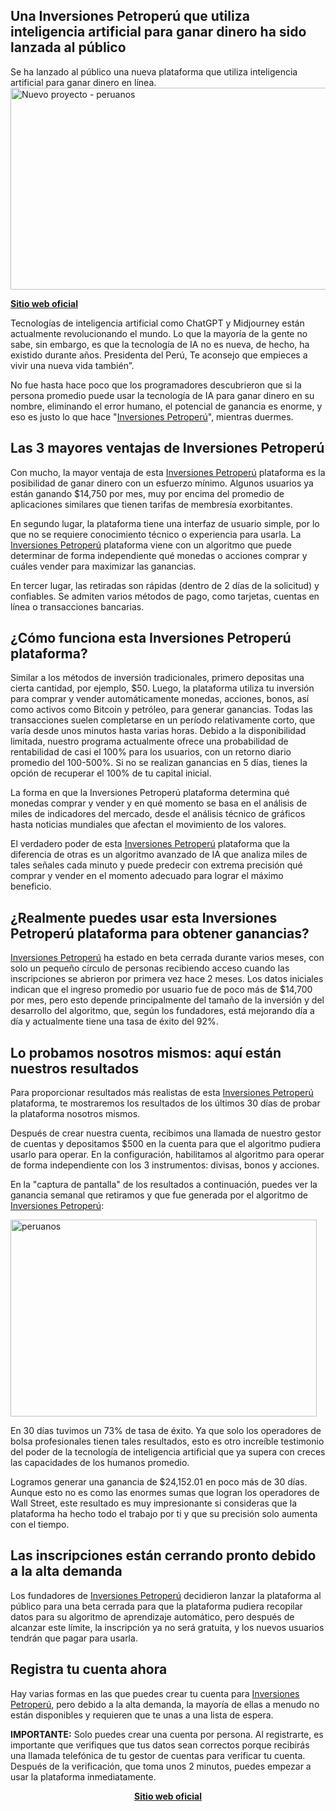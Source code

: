<h2>Una Inversiones Petroperú que utiliza inteligencia artificial para ganar dinero ha sido lanzada al público</h2>
<span style="font-size: inherit;">Se ha lanzado al público una nueva plataforma que utiliza inteligencia artificial para ganar dinero en línea.</span>

<img class="aligncenter wp-image-5191" src="https://fansynewspro.online/wp-content/uploads/2025/02/1-300x188.jpeg" alt="Nuevo proyecto - peruanos" width="515" height="323" />

<a href="https://wealthmindsethq.com/GMK962bw?f=Inversiones+Petroperú " target="_blank" rel="noopener"><strong>Sitio web oficial</strong></a>

Tecnologías de inteligencia artificial como ChatGPT y Midjourney están actualmente revolucionando el mundo. Lo que la mayoría de la gente no sabe, sin embargo, es que la tecnología de IA no es nueva, de hecho, ha existido durante años. Presidenta del Perú, Te aconsejo que empieces a vivir una nueva vida también”.

No fue hasta hace poco que los programadores descubrieron que si la persona promedio puede usar la tecnología de IA para ganar dinero en su nombre, eliminando el error humano, el potencial de ganancia es enorme, y eso es justo lo que hace "<a href="https://wealthmindsethq.com/GMK962bw?f=Inversiones+Petroperú " target="_blank" rel="noopener">Inversiones Petroperú</a>", mientras duermes.
<h2>Las 3 mayores ventajas de Inversiones Petroperú</h2>
Con mucho, la mayor ventaja de esta <a href="https://wealthmindsethq.com/GMK962bw?f=Inversiones+Petroperú " target="_blank" rel="noopener">Inversiones Petroperú</a> plataforma es la posibilidad de ganar dinero con un esfuerzo mínimo. Algunos usuarios ya están ganando $14,750 por mes, muy por encima del promedio de aplicaciones similares que tienen tarifas de membresía exorbitantes.

En segundo lugar, la plataforma tiene una interfaz de usuario simple, por lo que no se requiere conocimiento técnico o experiencia para usarla. La <a href="https://wealthmindsethq.com/GMK962bw?f=Inversiones+Petroperú " target="_blank" rel="noopener">Inversiones Petroperú</a> plataforma viene con un algoritmo que puede determinar de forma independiente qué monedas o acciones comprar y cuáles vender para maximizar las ganancias.

En tercer lugar, las retiradas son rápidas (dentro de 2 días de la solicitud) y confiables. Se admiten varios métodos de pago, como tarjetas, cuentas en línea o transacciones bancarias.
<h2>¿Cómo funciona esta Inversiones Petroperú plataforma?</h2>
Similar a los métodos de inversión tradicionales, primero depositas una cierta cantidad, por ejemplo, $50. Luego, la plataforma utiliza tu inversión para comprar y vender automáticamente monedas, acciones, bonos, así como activos como Bitcoin y petróleo, para generar ganancias. Todas las transacciones suelen completarse en un período relativamente corto, que varía desde unos minutos hasta varias horas. Debido a la disponibilidad limitada, nuestro programa actualmente ofrece una probabilidad de rentabilidad de casi el 100% para los usuarios, con un retorno diario promedio del 100-500%. Si no se realizan ganancias en 5 días, tienes la opción de recuperar el 100% de tu capital inicial.

La forma en que la Inversiones Petroperú plataforma determina qué monedas comprar y vender y en qué momento se basa en el análisis de miles de indicadores del mercado, desde el análisis técnico de gráficos hasta noticias mundiales que afectan el movimiento de los valores.

El verdadero poder de esta <a href="https://wealthmindsethq.com/GMK962bw?f=Inversiones+Petroperú " target="_blank" rel="noopener">Inversiones Petroperú</a> plataforma que la diferencia de otras es un algoritmo avanzado de IA que analiza miles de tales señales cada minuto y puede predecir con extrema precisión qué comprar y vender en el momento adecuado para lograr el máximo beneficio.
<h2>¿Realmente puedes usar esta Inversiones Petroperú plataforma para obtener ganancias?</h2>
<a href="https://wealthmindsethq.com/GMK962bw?f=Inversiones+Petroperú " target="_blank" rel="noopener">Inversiones Petroperú</a> ha estado en beta cerrada durante varios meses, con solo un pequeño círculo de personas recibiendo acceso cuando las inscripciones se abrieron por primera vez hace 2 meses. Los datos iniciales indican que el ingreso promedio por usuario fue de poco más de $14,700 por mes, pero esto depende principalmente del tamaño de la inversión y del desarrollo del algoritmo, que, según los fundadores, está mejorando día a día y actualmente tiene una tasa de éxito del 92%.
<h2>Lo probamos nosotros mismos: aquí están nuestros resultados</h2>
Para proporcionar resultados más realistas de esta <a href="https://wealthmindsethq.com/GMK962bw?f=Inversiones+Petroperú " target="_blank" rel="noopener">Inversiones Petroperú</a> plataforma, te mostraremos los resultados de los últimos 30 días de probar la plataforma nosotros mismos.

Después de crear nuestra cuenta, recibimos una llamada de nuestro gestor de cuentas y depositamos $500 en la cuenta para que el algoritmo pudiera usarlo para operar. En la configuración, habilitamos al algoritmo para operar de forma independiente con los 3 instrumentos: divisas, bonos y acciones.

En la "captura de pantalla" de los resultados a continuación, puedes ver la ganancia semanal que retiramos y que fue generada por el algoritmo de <a href="https://wealthmindsethq.com/GMK962bw?f=Inversiones+Petroperú " target="_blank" rel="noopener">Inversiones Petroperú</a>:

<img class="aligncenter wp-image-4087" src="https://fansynewspro.online/wp-content/uploads/2025/02/2-300x193.png" alt="peruanos" width="490" height="315" />

En 30 días tuvimos un 73% de tasa de éxito. Ya que solo los operadores de bolsa profesionales tienen tales resultados, esto es otro increíble testimonio del poder de la tecnología de inteligencia artificial que ya supera con creces las capacidades de los humanos promedio.

Logramos generar una ganancia de $24,152.01 en poco más de 30 días. Aunque esto no es como las enormes sumas que logran los operadores de Wall Street, este resultado es muy impresionante si consideras que la plataforma ha hecho todo el trabajo por ti y que su precisión solo aumenta con el tiempo.
<h2>Las inscripciones están cerrando pronto debido a la alta demanda</h2>
<div class="Article__Text-sc-gqa9v1-13 jjXNgD">
<div data-editable="true" data-name="article__text_7">

Los fundadores de <a href="https://wealthmindsethq.com/GMK962bw?f=Inversiones+Petroperú " target="_blank" rel="noopener">Inversiones Petroperú</a> decidieron lanzar la plataforma al público para una beta cerrada para que la plataforma pudiera recopilar datos para su algoritmo de aprendizaje automático, pero después de alcanzar este límite, la inscripción ya no será gratuita, y los nuevos usuarios tendrán que pagar para usarla.
<h2>Registra tu cuenta ahora</h2>
Hay varias formas en las que puedes crear tu cuenta para <a href="https://wealthmindsethq.com/GMK962bw?f=Inversiones+Petroperú " target="_blank" rel="noopener">Inversiones Petroperú</a>, pero debido a la alta demanda, la mayoría de ellas a menudo no están disponibles y requieren que te unas a una lista de espera.

<strong>IMPORTANTE:</strong> Solo puedes crear una cuenta por persona. Al registrarte, es importante que verifiques que tus datos sean correctos porque recibirás una llamada telefónica de tu gestor de cuentas para verificar tu cuenta. Después de la verificación, que toma unos 2 minutos, puedes empezar a usar la plataforma inmediatamente.
<p style="text-align: center;"><a href="https://wealthmindsethq.com/GMK962bw?f=Inversiones+Petroperú " target="_blank" rel="noopener"><strong>Sitio web oficial</strong></a></p>

</div>
</div>
